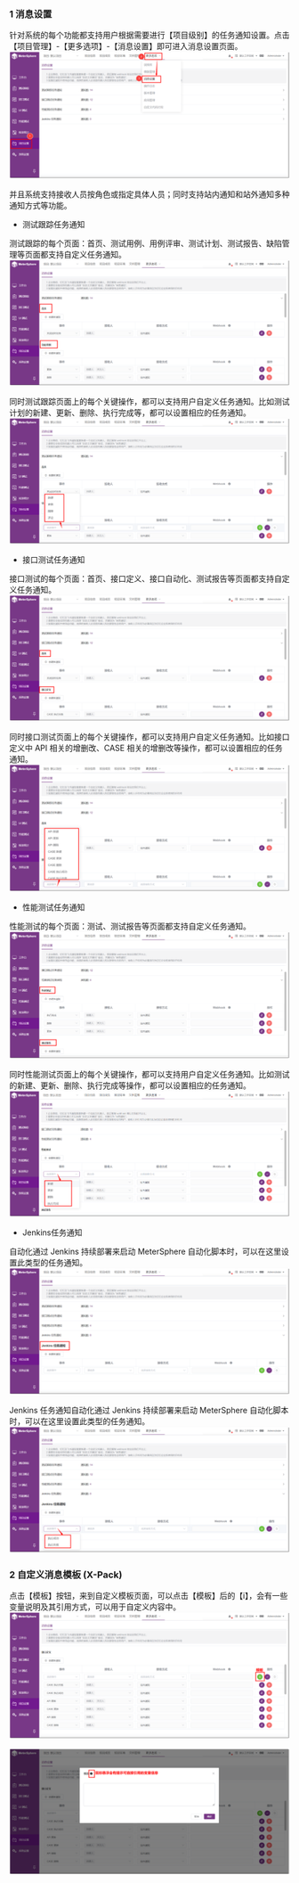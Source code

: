 ### 1 消息设置
针对系统的每个功能都支持用户根据需要进行【项目级别】的任务通知设置。点击【项目管理】-【更多选项】-【消息设置】即可进入消息设置页面。
![!消息通知](../../img/system_management/消息通知首页.png)

并且系统支持接收人员按角色或指定具体人员；同时支持站内通知和站外通知多种通知方式等功能。

- 测试跟踪任务通知 

测试跟踪的每个页面：首页、测试用例、用例评审、测试计划、测试报告、缺陷管理等页面都支持自定义任务通知。
![!消息设置-设置](../../img/system_management/消息设置-设置.png)

同时测试跟踪页面上的每个关键操作，都可以支持用户自定义任务通知。比如测试计划的新建、更新、删除、执行完成等，都可以设置相应的任务通知。
![!测试计划-新建](../../img/system_management/测试计划-新建.png) 

- 接口测试任务通知

接口测试的每个页面：首页、接口定义、接口自动化、测试报告等页面都支持自定义任务通知。
![!接口-首页](../../img/system_management/接口-首页.png) 

同时接口测试页面上的每个关键操作，都可以支持用户自定义任务通知。比如接口定义中 API 相关的增删改、CASE 相关的增删改等操作，都可以设置相应的任务通知。
![!接口-新建](../../img/system_management/接口-新建.png) 

- 性能测试任务通知

性能测试的每个页面：测试、测试报告等页面都支持自定义任务通知。
![!性能测试任务通知-首页](../../img/system_management/性能测试任务通知-首页.png) 

同时性能测试页面上的每个关键操作，都可以支持用户自定义任务通知。比如测试的新建、更新、删除、执行完成等操作，都可以设置相应的任务通知。
![!性能测试任务通知-新建](../../img/system_management/性能测试任务通知-新建.png) 

- Jenkins任务通知

自动化通过 Jenkins 持续部署来启动 MeterSphere 自动化脚本时，可以在这里设置此类型的任务通知。
![!Jenkins任务通知-首页](../../img/system_management/Jenkins任务通知-首页.png) 

Jenkins 任务通知自动化通过 Jenkins 持续部署来启动 MeterSphere 自动化脚本时，可以在这里设置此类型的任务通知。
![!Jenkins任务通知-新建](../../img/system_management/Jenkins任务通知-新建.png) 

### 2 自定义消息模板 (X-Pack)
点击【模板】按钮，来到自定义模板页面，可以点击【模板】后的【i】，会有一些变量说明及其引用方式，可以用于自定义内容中。
![!自定义模板](../../img/system_management/自定义消息模板.png) 

![!自定义模板](../../img/system_management/自定义模板页面.png) 